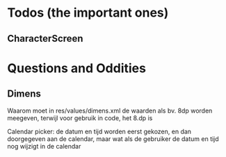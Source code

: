 # Todos (the important ones)

## CharacterScreen

# Questions and Oddities

## Dimens

Waarom moet in res/values/dimens.xml de waarden als bv. 8dp worden meegeven, terwijl voor gebruik in
code, het 8.dp is

Calendar picker: de datum en tijd worden eerst gekozen, en dan doorgegeven aan de calendar, maar wat
als de gebruiker de datum en tijd nog wijzigt in de calendar